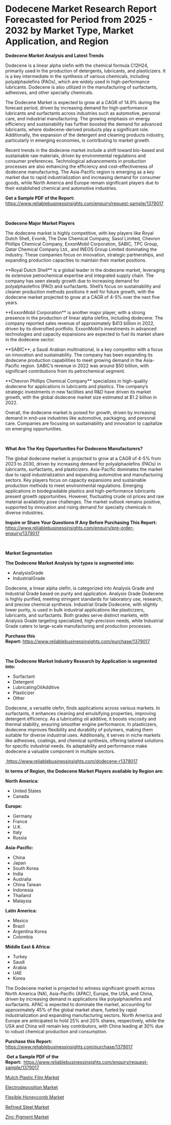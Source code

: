 <p><h1>Dodecene Market Research Report Forecasted for Period from 2025 -  2032 by Market Type, Market Application, and Region</h1></p><p><strong>Dodecene Market Analysis and Latest Trends</strong></p>
<p><p>Dodecene is a linear alpha olefin with the chemical formula C12H24, primarily used in the production of detergents, lubricants, and plasticizers. It is a key intermediate in the synthesis of various chemicals, including polyalphaolefins (PAOs), which are widely used in high-performance lubricants. Dodecene is also utilized in the manufacturing of surfactants, adhesives, and other specialty chemicals.</p><p>The Dodecene Market is expected to grow at a CAGR of 14.9% during the forecast period, driven by increasing demand for high-performance lubricants and surfactants across industries such as automotive, personal care, and industrial manufacturing. The growing emphasis on energy efficiency and sustainability has further boosted the demand for advanced lubricants, where dodecene-derived products play a significant role. Additionally, the expansion of the detergent and cleaning products industry, particularly in emerging economies, is contributing to market growth.</p><p>Recent trends in the dodecene market include a shift toward bio-based and sustainable raw materials, driven by environmental regulations and consumer preferences. Technological advancements in production processes are also enhancing the efficiency and cost-effectiveness of dodecene manufacturing. The Asia-Pacific region is emerging as a key market due to rapid industrialization and increasing demand for consumer goods, while North America and Europe remain significant players due to their established chemical and automotive industries.</p></p>
<p><strong>Get a Sample PDF of the Report:&nbsp;</strong> <a href="https://www.reliablebusinessinsights.com/enquiry/request-sample/1379017?utm_campaign=62&utm_medium=2&utm_source=Github&utm_content=ia&utm_term=25012025&utm_id=dodecene">https://www.reliablebusinessinsights.com/enquiry/request-sample/1379017</a></p>
<p>&nbsp;</p>
<p><strong>Dodecene Major Market Players</strong></p>
<p><p>The dodecene market is highly competitive, with key players like Royal Dutch Shell, Evonik, The Dow Chemical Company, Sasol Limited, Chevron Phillips Chemical Company, ExxonMobil Corporation, SABIC, TPC Group, Qatar Chemical Company Ltd., and INEOS Group Limited dominating the industry. These companies focus on innovation, strategic partnerships, and expanding production capacities to maintain their market positions.</p><p>**Royal Dutch Shell** is a global leader in the dodecene market, leveraging its extensive petrochemical expertise and integrated supply chain. The company has seen steady growth due to increasing demand for polyalphaolefins (PAO) and surfactants. Shell’s focus on sustainability and cleaner production methods positions it well for future growth, with the dodecene market projected to grow at a CAGR of 4-5% over the next five years.</p><p>**ExxonMobil Corporation** is another major player, with a strong presence in the production of linear alpha olefins, including dodecene. The company reported sales revenue of approximately $413 billion in 2022, driven by its diversified portfolio. ExxonMobil’s investments in advanced technologies and capacity expansions are expected to fuel its market share in the dodecene sector.</p><p>**SABIC**, a Saudi Arabian multinational, is a key competitor with a focus on innovation and sustainability. The company has been expanding its dodecene production capabilities to meet growing demand in the Asia-Pacific region. SABIC’s revenue in 2022 was around $50 billion, with significant contributions from its petrochemical segment.</p><p>**Chevron Phillips Chemical Company** specializes in high-quality dodecene for applications in lubricants and plastics. The company’s strategic investments in new facilities and R&D have driven its market growth, with the global dodecene market size estimated at $1.2 billion in 2022.</p><p>Overall, the dodecene market is poised for growth, driven by increasing demand in end-use industries like automotive, packaging, and personal care. Companies are focusing on sustainability and innovation to capitalize on emerging opportunities.</p></p>
<p>&nbsp;</p>
<p><strong>What Are The Key Opportunities For Dodecene Manufacturers?</strong></p>
<p><p>The global dodecene market is projected to grow at a CAGR of 4-5% from 2023 to 2030, driven by increasing demand for polyalphaolefins (PAOs) in lubricants, surfactants, and plasticizers. Asia-Pacific dominates the market due to rapid industrialization and expanding automotive and manufacturing sectors. Key players focus on capacity expansions and sustainable production methods to meet environmental regulations. Emerging applications in biodegradable plastics and high-performance lubricants present growth opportunities. However, fluctuating crude oil prices and raw material availability pose challenges. The market outlook remains positive, supported by innovation and rising demand for specialty chemicals in diverse industries.</p></p>
<p><strong>Inquire or Share Your Questions If Any Before Purchasing This Report:</strong> <a href="https://www.reliablebusinessinsights.com/enquiry/pre-order-enquiry/1379017?utm_campaign=62&utm_medium=2&utm_source=Github&utm_content=ia&utm_term=25012025&utm_id=dodecene">https://www.reliablebusinessinsights.com/enquiry/pre-order-enquiry/1379017</a></p>
<p>&nbsp;</p>
<p><strong>Market Segmentation</strong></p>
<p><strong>The Dodecene Market Analysis by types is segmented into:</strong></p>
<p><ul><li>AnalysisGrade</li><li>IndustrialGrade</li></ul></p>
<p><p>Dodecene, a linear alpha olefin, is categorized into Analysis Grade and Industrial Grade based on purity and application. Analysis Grade Dodecene is highly purified, meeting stringent standards for laboratory use, research, and precise chemical synthesis. Industrial Grade Dodecene, with slightly lower purity, is used in bulk industrial applications like plasticizers, lubricants, and surfactants. Both grades serve distinct markets, with Analysis Grade targeting specialized, high-precision needs, while Industrial Grade caters to large-scale manufacturing and production processes.</p></p>
<p><strong>Purchase this Report:&nbsp;</strong><a href="https://www.reliablebusinessinsights.com/purchase/1379017?utm_campaign=62&utm_medium=2&utm_source=Github&utm_content=ia&utm_term=25012025&utm_id=dodecene">https://www.reliablebusinessinsights.com/purchase/1379017</a></p>
<p>&nbsp;</p>
<p><strong>The Dodecene Market Industry Research by Application is segmented into:</strong></p>
<p><ul><li>Surfactant</li><li>Detergent</li><li>LubricatingOilAdditive</li><li>Plasticizer</li><li>Other</li></ul></p>
<p><p>Dodecene, a versatile olefin, finds applications across various markets. In surfactants, it enhances cleaning and emulsifying properties, improving detergent efficiency. As a lubricating oil additive, it boosts viscosity and thermal stability, ensuring smoother engine performance. In plasticizers, dodecene improves flexibility and durability of polymers, making them suitable for diverse industrial uses. Additionally, it serves in niche markets like adhesives, coatings, and chemical synthesis, offering tailored solutions for specific industrial needs. Its adaptability and performance make dodecene a valuable component in multiple sectors.</p></p>
<p><a href="https://www.reliablebusinessinsights.com/dodecene-r1379017?utm_campaign=62&utm_medium=2&utm_source=Github&utm_content=ia&utm_term=25012025&utm_id=dodecene">&nbsp;https://www.reliablebusinessinsights.com/dodecene-r1379017</a></p>
<p><strong>In terms of Region, the Dodecene Market Players available by Region are:</strong></p>
<p>
    <p> <strong> North America: </strong>
        <ul>
            <li>United States</li>
            <li>Canada</li>
        </ul>
        </p> 
    <p> <strong> Europe: </strong>
        <ul>
            <li>Germany</li>
            <li>France</li>
            <li>U.K.</li>
            <li>Italy</li>
            <li>Russia</li>
        </ul>
        </p> 
    <p> <strong> Asia-Pacific: </strong>
        <ul>
            <li>China</li>
            <li>Japan</li>
            <li>South Korea</li>
            <li>India</li>
            <li>Australia</li>
            <li>China Taiwan</li>
            <li>Indonesia</li>
            <li>Thailand</li>
            <li>Malaysia</li>
        </ul>
        </p> 
    <p> <strong> Latin America: </strong>
        <ul>
            <li>Mexico</li>
            <li>Brazil</li>
            <li>Argentina Korea</li>
            <li>Colombia</li>
        </ul>
        </p> 
    <p> <strong> Middle East & Africa: </strong>
        <ul>
            <li>Turkey</li>
            <li>Saudi</li>
            <li>Arabia</li>
            <li>UAE</li>
            <li>Korea</li>
        </ul>
    </p>
    </p>
<p><p>The Dodecene market is projected to witness significant growth across North America (NA), Asia-Pacific (APAC), Europe, the USA, and China, driven by increasing demand in applications like polyalphaolefins and surfactants. APAC is expected to dominate the market, accounting for approximately 45% of the global market share, fueled by rapid industrialization and expanding manufacturing sectors. North America and Europe are anticipated to hold 25% and 20% shares, respectively, while the USA and China will remain key contributors, with China leading at 30% due to robust chemical production and consumption.</p></p>
<p><strong>Purchase this Report: </strong><a href="https://www.reliablebusinessinsights.com/purchase/1379017?utm_campaign=62&utm_medium=2&utm_source=Github&utm_content=ia&utm_term=25012025&utm_id=dodecene">https://www.reliablebusinessinsights.com/purchase/1379017</a></p>
<p>&nbsp;<strong>Get a Sample PDF of the Report:&nbsp;&nbsp;</strong><a href="https://www.reliablebusinessinsights.com/enquiry/request-sample/1379017?utm_campaign=62&utm_medium=2&utm_source=Github&utm_content=ia&utm_term=25012025&utm_id=dodecene">https://www.reliablebusinessinsights.com/enquiry/request-sample/1379017</a></p>
<p><strong></strong></p>
<p><p><a href="https://github.com/savannabyun726/Market-Research-Report-List-1/blob/main/mulch-plastic-film-market.md?utm_campaign=62&utm_medium=2&utm_source=Github&utm_content=ia&utm_term=25012025&utm_id=dodecene">Mulch Plastic Film Market</a></p><p><a href="https://github.com/organophelia8282/Market-Research-Report-List-1/blob/main/electrodeposition-market.md?utm_campaign=62&utm_medium=2&utm_source=Github&utm_content=ia&utm_term=25012025&utm_id=dodecene">Electrodeposition Market</a></p><p><a href="https://github.com/kuhlpage323/Market-Research-Report-List-1/blob/main/flexible-honeycomb-market.md?utm_campaign=62&utm_medium=2&utm_source=Github&utm_content=ia&utm_term=25012025&utm_id=dodecene">Flexible Honeycomb Market</a></p><p><a href="https://github.com/danikabiele541/Market-Research-Report-List-1/blob/main/refined-steel-market.md?utm_campaign=62&utm_medium=2&utm_source=Github&utm_content=ia&utm_term=25012025&utm_id=dodecene">Refined Steel Market</a></p><p><a href="https://github.com/jamastodola515/Market-Research-Report-List-1/blob/main/zinc-pigment-market.md?utm_campaign=62&utm_medium=2&utm_source=Github&utm_content=ia&utm_term=25012025&utm_id=dodecene">Zinc Pigment Market</a></p></p>